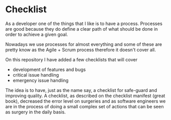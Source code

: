 # Checklist

As a developer one of the things that I like is to have a process. Processes are good because they do define a clear path of what should be done in order to achieve a given goal.

Nowadays we use processes for almost everything and some of these are pretty know as the Agile + Scrum process therefore it doesn't cover all.

On this repository I have added a few checklists that will cover
- development of features and bugs
- critical issue handling
- emergency issue handling

The idea is to have, just as the name say, a checklist for safe-guard and improving quality. A checklist, as described on the checklist manifest (great book), decreased the error level on surgeries and as software engineers we are in the process of doing a small complex set of actions that can be seen as surgery in the daily basis.
